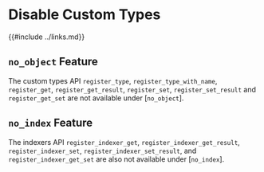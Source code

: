 Disable Custom Types
====================

{{#include ../links.md}}


`no_object` Feature
-------------------

The custom types API `register_type`, `register_type_with_name`, `register_get`, `register_get_result`,
`register_set`, `register_set_result` and `register_get_set` are not available under [`no_object`].


`no_index` Feature
------------------

The indexers API `register_indexer_get`, `register_indexer_get_result`, `register_indexer_set`,
`register_indexer_set_result`, and `register_indexer_get_set` are also not available under [`no_index`].
